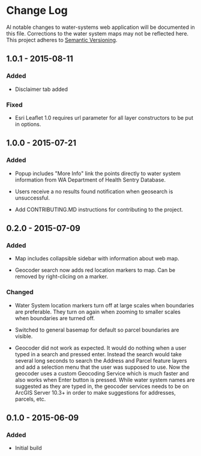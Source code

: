 # Change Log
Al notable changes to water-systems web application will be documented in this file. Corrections to the water system maps may not be reflected here. This project adheres to [Semantic Versioning](http://semver.org).

## 1.0.1 - 2015-08-11

### Added

- Disclaimer tab added

### Fixed

- Esri Leaflet 1.0 requires url parameter for all layer constructors to be put in options.

## 1.0.0 - 2015-07-21

### Added

- Popup includes "More Info" link the points directly to water system information from WA Department of Health Sentry Database.

- Users receive a no results found notification when geosearch is unsuccessful.

- Add CONTRIBUTING.MD instructions for contributing to the project.


## 0.2.0 - 2015-07-09

### Added

- Map includes collapsible sidebar with information about web map.

- Geocoder search now adds red location markers to map. Can be removed by right-clicing on a marker.


### Changed

- Water System location markers turn off at large scales when boundaries are preferable. They turn on again when zooming to smaller scales when boundaries are turned off.

- Switched to general basemap for default so parcel boundaries are visible.

- Geocoder did not work as expected. It would do nothing when a user typed in a search and pressed enter. Instead the search would take several long seconds to search the Address and Parcel feature layers and add a selection menu that the user was supposed to use. Now the geocoder uses a custom Geocoding Service which is much faster and also works when Enter button is pressed. While water system names are suggested as they are typed in, the geocoder services needs to be on ArcGIS Server 10.3+ in order to make suggestions for addresses, parcels, etc.


## 0.1.0 - 2015-06-09

### Added

- Initial build
